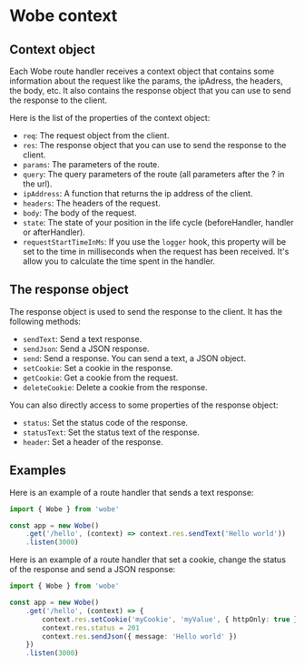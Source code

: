 # Wobe context

## Context object

Each Wobe route handler receives a context object that contains some information about the request like the params, the ipAdress, the headers, the body, etc. It also contains the response object that you can use to send the response to the client.

Here is the list of the properties of the context object:

-   `req`: The request object from the client.
-   `res`: The response object that you can use to send the response to the client.
-   `params`: The parameters of the route.
-   `query`: The query parameters of the route (all parameters after the ? in the url).
-   `ipAddress`: A function that returns the ip address of the client.
-   `headers`: The headers of the request.
-   `body`: The body of the request.
-   `state`: The state of your position in the life cycle (beforeHandler, handler or afterHandler).
-   `requestStartTimeInMs`: If you use the `logger` hook, this property will be set to the time in milliseconds when the request has been received. It's allow you to calculate the time spent in the handler.

## The response object

The response object is used to send the response to the client. It has the following methods:

-   `sendText`: Send a text response.
-   `sendJson`: Send a JSON response.
-   `send`: Send a response. You can send a text, a JSON object.
-   `setCookie`: Set a cookie in the response.
-   `getCookie`: Get a cookie from the request.
-   `deleteCookie`: Delete a cookie from the response.

You can also directly access to some properties of the response object:

-   `status`: Set the status code of the response.
-   `statusText`: Set the status text of the response.
-   `header`: Set a header of the response.

## Examples

Here is an example of a route handler that sends a text response:

```ts
import { Wobe } from 'wobe'

const app = new Wobe()
	.get('/hello', (context) => context.res.sendText('Hello world'))
	.listen(3000)
```

Here is an example of a route handler that set a cookie, change the status of the response and send a JSON response:

```ts
import { Wobe } from 'wobe'

const app = new Wobe()
	.get('/hello', (context) => {
		context.res.setCookie('myCookie', 'myValue', { httpOnly: true })
		context.res.status = 201
		context.res.sendJson({ message: 'Hello world' })
	})
	.listen(3000)
```

